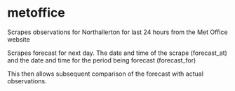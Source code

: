 # metoffice

Scrapes observations for Northallerton for last 24 hours from the Met Office website

Scrapes forecast for next day. The date and time of the scrape (forecast_at) and the date and time for the period being forecast (forecast_for)

This then allows subsequent comparison of the forecast with actual observations.